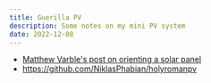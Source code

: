 ```yaml
---
title: Guerilla PV
description: Some notes on my mini PV system
date: 2022-12-08
---
```


- [Matthew Varble's post on orienting a solar panel](https://rodent.club/orienting-a-solar-panel)
- https://github.com/NiklasPhabian/holyromanpv 
